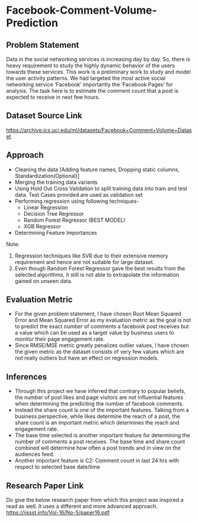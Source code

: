# Facebook-Comment-Volume-Prediction

## Problem Statement

Data in the social networking services is increasing day by day. So, there is heavy requirement to study the highly 
dynamic behavior of the users towards these services. This work is a preliminary work to study and model the user activity 
patterns. We had targeted the most active social networking service ‘Facebook’ importantly the ‘Facebook Pages’ for analysis. The 
task here is to estimate the comment count that a post is expected to receive in next few hours.

## Dataset Source Link

https://archive.ics.uci.edu/ml/datasets/Facebook+Comment+Volume+Dataset

## Approach

- Cleaning the data [Adding feature names, Dropping static columns, Standardization(Optional)]
- Merging the training data variants
- Using Hold Out Cross Validation to split training data into train and test data. Test Cases provided are used as validation set
- Performing regression using following techniques-
  - Linear Regression
  - Decision Tree Regressor
  - Random Forest Regressor (BEST MODEL)
  - XGB Regressor
- Determining Feature Importances 

Note: 
1. Regression techniques like SVR due to their extensive memory requirement and hence are not suitable for large dataset.
2. Even though Random Forest Regressor gave the best results from the selected algorithms, it still is not able to extrapolate the information gained on unseen data.

## Evaluation Metric

- For the given problem statement, I have chosen Root Mean Squared Error and Mean Squared Error as my evaluation metric as the goal is not to predict the exact number of comments a facebook post receives but a value which can be used as a target value by business users to monitor their page engagement rate.
- Since RMSE/MSE metric greatly penalizes outlier values, I have chosen the given metric as the dataset consists of very few values which are not really outliers but have an effect on regression models.

## Inferences

- Through this project we have inferred that contrary to popular beliefs, the number of post likes and page visitors are not influential features when determining the predicting the number of facebook comments. 
- Instead the share count is one of the important features. Talking from a business perspective, while likes determine the reach of a post, the share count is an important metric which determines the reach and engagement rate.
- The base time selected is another important feature for determining the number of comments a post receives. The base time and share count combined will determine how often a post trends and in view on the audiences feed.
- Another important feature is C2: Comment count in last 24 hrs with respect to selected base date/time

## Research Paper Link

Do give the below research paper from which this project was inspired a read as well. It uses a different and more advanced approach.
https://ijssst.info/Vol-16/No-5/paper16.pdf

